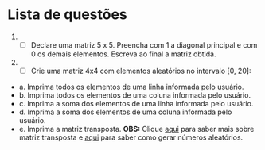# Lista de questões

1. - [ ] Declare uma matriz 5 x 5. Preencha com 1 a diagonal principal e com 0 os demais elementos. Escreva ao final a matriz obtida.
3. - [ ] Crie uma matriz 4x4 com elementos aleatórios no intervalo [0, 20]:
* a. Imprima todos os elementos de uma linha informada pelo usuário.
* b. Imprima todos os elementos de uma coluna informada pelo usuário.
* c. Imprima a soma dos elementos de uma linha informada pelo usuário.
* d. Imprima a soma dos elementos de uma coluna informada pelo usuário.
* e. Imprima a matriz transposta.
**OBS:** Clique [aqui](https://brasilescola.uol.com.br/matematica/matriz-transposta.htm) para saber mais sobre matriz transposta e [aqui](https://www.cprogressivo.net/2013/03/Como-gerar-numeros-aleatorios-em-C-com-a-rand-srand-e-seed.html) para saber como gerar números aleatórios.
